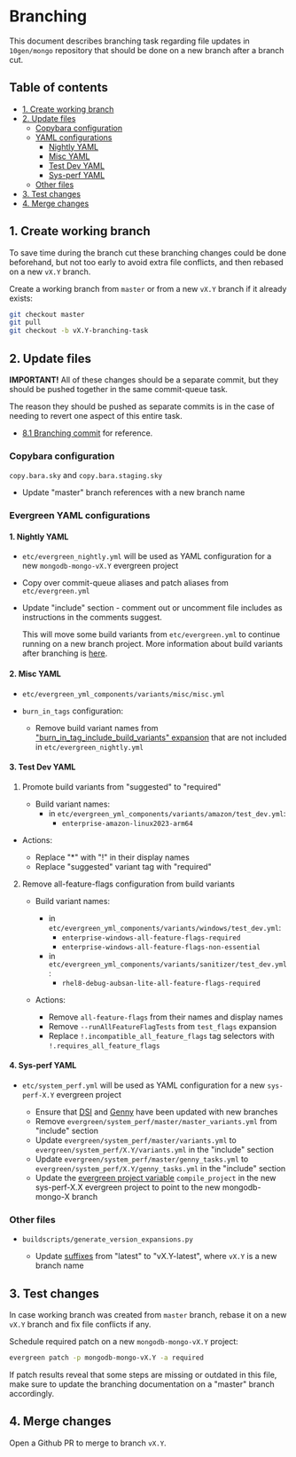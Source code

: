 # Branching

This document describes branching task regarding file updates in `10gen/mongo` repository that should be done on a new branch after a branch cut.

## Table of contents

- [1. Create working branch](#1-create-working-branch)
- [2. Update files](#2-update-files)
  - [Copybara configuration](#copybara-configuration)
  - [YAML configurations](#yaml-configurations)
    - [Nightly YAML](#1-nightly-yaml)
    - [Misc YAML](#2-misc-yaml)
    - [Test Dev YAML](#3-test-dev-yaml)
    - [Sys-perf YAML](#4-sys-perf-yaml)
  - [Other files](#other-files)
- [3. Test changes](#3-test-changes)
- [4. Merge changes](#4-merge-changes)

## 1. Create working branch

To save time during the branch cut these branching changes could be done beforehand, but not too early to avoid extra file conflicts, and then rebased on a new `vX.Y` branch.

Create a working branch from `master` or from a new `vX.Y` branch if it already exists:

```sh
git checkout master
git pull
git checkout -b vX.Y-branching-task
```

## 2. Update files

**IMPORTANT!** All of these changes should be a separate commit, but they should be pushed together in the same commit-queue task.

The reason they should be pushed as separate commits is in the case of needing to revert one aspect of this entire task.

- [8.1 Branching commit](https://github.com/10gen/mongo/commit/359cbe95216ffaf1a6173884f6519b3d408f1fb5) for reference.

### Copybara configuration

`copy.bara.sky` and `copy.bara.staging.sky`

- Update "master" branch references with a new branch name

### Evergreen YAML configurations

#### 1. Nightly YAML

- `etc/evergreen_nightly.yml` will be used as YAML configuration for a new `mongodb-mongo-vX.Y` evergreen project

- Copy over commit-queue aliases and patch aliases from `etc/evergreen.yml`
- Update "include" section - comment out or uncomment file includes as instructions in the comments suggest.

  This will move some build variants from `etc/evergreen.yml` to continue running on a new branch project.
  More information about build variants after branching is [here](../evergreen-testing/yaml_configuration/buildvariants.md#build-variants-after-branching).

#### 2. Misc YAML

- `etc/evergreen_yml_components/variants/misc/misc.yml`

- `burn_in_tags` configuration:
  - Remove build variant names from ["burn_in_tag_include_build_variants" expansion](https://github.com/mongodb/mongo/blob/0a68308f0d39a928ed551f285ba72ca560c38576/etc/evergreen_yml_components/variants/misc/misc.yml#L21) that are not included in `etc/evergreen_nightly.yml`

#### 3. Test Dev YAML

1. Promote build variants from "suggested" to "required"

   - Build variant names:
     - in `etc/evergreen_yml_components/variants/amazon/test_dev.yml`:
       - `enterprise-amazon-linux2023-arm64`

- Actions:

  - Replace "\*" with "!" in their display names
  - Replace "suggested" variant tag with "required"

2.  Remove all-feature-flags configuration from build variants

    - Build variant names:

      - in `etc/evergreen_yml_components/variants/windows/test_dev.yml`:
        - `enterprise-windows-all-feature-flags-required`
        - `enterprise-windows-all-feature-flags-non-essential`
      - in `etc/evergreen_yml_components/variants/sanitizer/test_dev.yml`:
        - `rhel8-debug-aubsan-lite-all-feature-flags-required`

    - Actions:

      - Remove `all-feature-flags` from their names and display names
      - Remove `--runAllFeatureFlagTests` from `test_flags` expansion
      - Replace `!.incompatible_all_feature_flags` tag selectors with `!.requires_all_feature_flags`

#### 4. Sys-perf YAML

- `etc/system_perf.yml` will be used as YAML configuration for a new `sys-perf-X.Y` evergreen project

  - Ensure that [DSI](https://github.com/10gen/dsi/blob/master/evergreen/system_perf/README.md#branching) and [Genny](https://github.com/mongodb/genny/blob/master/evergreen/system_perf/README.md#branching-the-mongo-repository) have been updated with new branches
  - Remove `evergreen/system_perf/master/master_variants.yml` from "include" section
  - Update `evergreen/system_perf/master/variants.yml` to `evergreen/system_perf/X.Y/variants.yml` in the "include" section
  - Update `evergreen/system_perf/master/genny_tasks.yml` to `evergreen/system_perf/X.Y/genny_tasks.yml` in the "include" section
  - Update the [evergreen project variable](https://docs.devprod.prod.corp.mongodb.com/evergreen/Project-Configuration/Project-and-Distro-Settings#variables) `compile_project` in the new sys-perf-X.X evergreen project to point to the new mongodb-mongo-X branch

### Other files

- `buildscripts/generate_version_expansions.py`

  - Update [suffixes](https://github.com/10gen/mongo/blob/41ebdd14567ee35bdda0942958a5dc193f97dd5f/buildscripts/generate_version_expansions.py#L64-L65) from "latest" to "vX.Y-latest", where `vX.Y` is a new branch name

## 3. Test changes

In case working branch was created from `master` branch, rebase it on a new `vX.Y` branch and fix file conflicts if any.

Schedule required patch on a new `mongodb-mongo-vX.Y` project:

```sh
evergreen patch -p mongodb-mongo-vX.Y -a required
```

If patch results reveal that some steps are missing or outdated in this file, make sure to update the branching documentation on a "master" branch accordingly.

## 4. Merge changes

Open a Github PR to merge to branch `vX.Y`.
